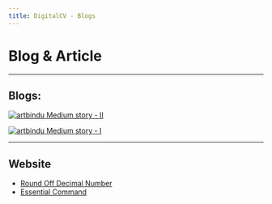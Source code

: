 ```yaml
---
title: DigitalCV - Blogs
---
```

# Blog & Article

---

## Blogs:

<blogs/>

  [![artbindu Medium story - II](https://medium-story.vercel.app/api?username=@artbindu&index=0)](https://medium.com/@artbindu/round-off-decimal-number-properly-using-regular-expression-1225d42239fb)

  [![artbindu Medium story - I](https://medium-story.vercel.app/api?username=@artbindu&index=1)](https://medium.com/@artbindu/puzzling-with-regular-expression-d2f6cc1d1976)

---
  ## Website

* [Round Off Decimal Number](https://artbindu.github.io/roundoffdecimal.github.io/)
* [Essential Command](https://artbindu.github.io/EssentialCmd.github.io/src/wincmd.html)